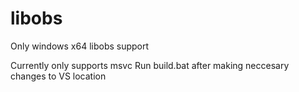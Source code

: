 # libobs
Only windows x64 libobs support

Currently only supports msvc
Run build.bat after making neccesary  changes  to VS location 
